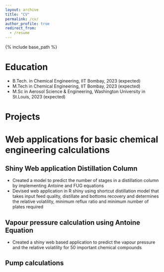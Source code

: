 ```yaml
---
layout: archive
title: "CV"
permalink: /cv/
author_profile: true
redirect_from:
  - /resume
---
```


{% include base_path %}

Education
======
* B.Tech. in Chemical Engineering, IIT Bombay, 2023 (expected)
* M.Tech in  Chemical Engineering, IIT Bombay, 2023 (expected)
* M.Sc in Aerosol Science & Engineering, Washington University in St.Louis, 2023 (expected)

Projects
========
# Web applications for basic chemical engineering calculations
## Shiny Web application Distillation Column
* Created a model to predict the number of stages in a distillation column by implementing Antoine and FUG equations
* Devised web application in R shiny using shortcut distillation model that takes input feed quality, distillate and bottoms recovery and determines the relative volatility, minimum reflux ratio and minimum number of plates required

## Vapour pressure calculation using Antoine Equation
* Created a shiny web based application to predict the vapour pressure and the relative volatility for 50 important chemical compounds 

## Pump calculations
